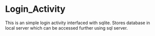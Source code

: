 # Login_Activity

This is an simple login activity interfaced with sqlite.
Stores database in local server which can be accessed further using sql server.
